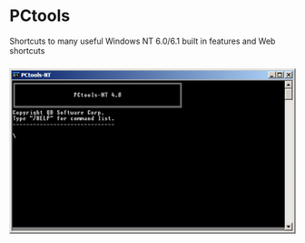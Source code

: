 # PCtools
Shortcuts to many useful Windows NT 6.0/6.1 built in features and Web shortcuts
<h3><img src="Images/win2k.png" alt="Running in the Command Prompt"></h3>
